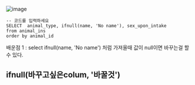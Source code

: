 ![image](https://user-images.githubusercontent.com/84604563/151711591-4ad35746-ff9e-490b-b843-3f25c0e20640.png)


```mysql
-- 코드를 입력하세요
SELECT  animal_type, ifnull(name, 'No name'), sex_upon_intake
from animal_ins
order by animal_id
```

배운점 1 : select ifnull(name, 'No name') 처럼 가져올때 값이 null이면 바꾸는걸 할 수 있다.
## ifnull(바꾸고싶은colum, '바꿀것')
